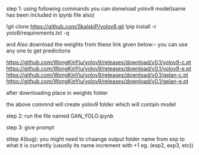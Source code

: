 step 1:
using following commands you can donwload yolov9 model(same has been included in ipynb file also) 

!git clone https://github.com/SkalskiP/yolov9.git
!pip install -r yolo9/requirements.txt -q

and 
Also download the weights from these link given below:-
you can use any one to get predictions

https://github.com/WongKinYiu/yolov9/releases/download/v0.1/yolov9-c.pt
https://github.com/WongKinYiu/yolov9/releases/download/v0.1/yolov9-e.pt
https://github.com/WongKinYiu/yolov9/releases/download/v0.1/gelan-c.pt
https://github.com/WongKinYiu/yolov9/releases/download/v0.1/gelan-e.pt

after downloading place in weights folder

the above commnd will create yolov9 folder which will contain model

step 2: run the file named GAN_YOLO.ipynb

step 3: give prompt

sttep 4(bug): you might need to chaange output folder name from exp to what it is currently (ususlly its name increment with +1 eg. (exp2, exp3, etc))
